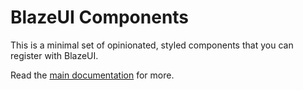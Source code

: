 # BlazeUI Components

This is a minimal set of opinionated, styled components that you can
register with BlazeUI.

Read the [main documentation](https://github.com/blazeui/blazeui) for more.
